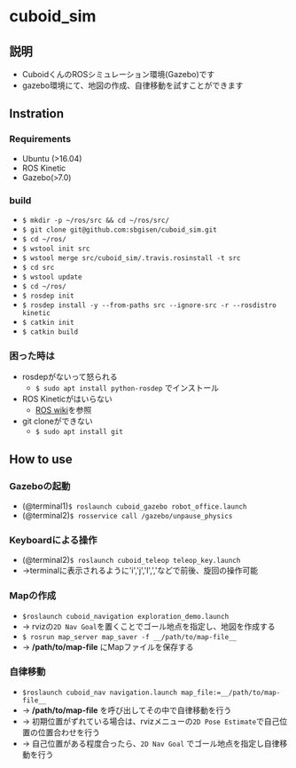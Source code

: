 # cuboid_sim
## 説明
- CuboidくんのROSシミュレーション環境(Gazebo)です
- gazebo環境にて、地図の作成、自律移動を試すことができます
## Instration

### Requirements
  - Ubuntu (>16.04)
  - ROS Kinetic
  - Gazebo(>7.0)
### build
  - `$ mkdir -p ~/ros/src && cd ~/ros/src/`
  - `$ git clone git@github.com:sbgisen/cuboid_sim.git`
  - `$ cd ~/ros/`
  - `$ wstool init src`
  - `$ wstool merge src/cuboid_sim/.travis.rosinstall -t src`
  - `$ cd src`
  - `$ wstool update`
  - `$ cd ~/ros/`
  - `$ rosdep init`
  - `$ rosdep install -y --from-paths src --ignore-src -r --rosdistro kinetic`
  - `$ catkin init`
  - `$ catkin build`
### 困った時は
  - rosdepがないって怒られる
     - `$ sudo apt install python-rosdep` でインストール
  - ROS Kineticがはいらない
     - [ROS wiki](http://wiki.ros.org/kinetic/Installation/Ubuntu)を参照
  - git cloneができない
     - `$ sudo apt install git`

## How to use
### Gazeboの起動
- (@terminal1)`$ roslaunch cuboid_gazebo robot_office.launch`
- (@terminal2)`$ rosservice call /gazebo/unpause_physics`

### Keyboardによる操作
- (@terminal2)`$ roslaunch cuboid_teleop teleop_key.launch`
- ->terminalに表示されるように'i','j','l',','などで前後、旋回の操作可能

### Mapの作成
- `$roslaunch cuboid_navigation exploration_demo.launch`
- -> rvizの`2D Nav Goal`を置くことでゴール地点を指定し、地図を作成する
- `$ rosrun map_server map_saver -f __/path/to/map-file__`
- -> __/path/to/map-file__ にMapファイルを保存する

### 自律移動
- `$roslaunch cuboid_nav navigation.launch map_file:=__/path/to/map-file__` 
- -> __/path/to/map-file__ を呼び出してその中で自律移動を行う
- -> 初期位置がずれている場合は、rvizメニューの`2D Pose Estimate`で自己位置の位置合わせを行う
- -> 自己位置がある程度合ったら、`2D Nav Goal` でゴール地点を指定し自律移動を行う
